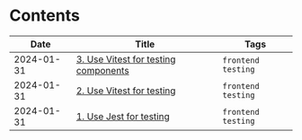# Contents

| Date | Title | Tags |
|-------|------|------|
| 2024-01-31 | [3. Use Vitest for testing components](doc/adr/0003-use-vitest-for-testing-components.md) | `frontend` `testing` |
| 2024-01-31 | [2. Use Vitest for testing](doc/adr/0002-use-vitest-for-testing.md) | `frontend` `testing` |
| 2024-01-31 | [1. Use Jest for testing](doc/adr/0001-use-jest-for-testing.md) | `frontend` `testing` |
